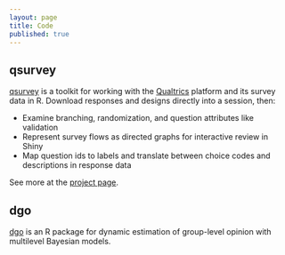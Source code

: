 ```yaml
---
layout: page
title: Code
published: true
---
```


## qsurvey

[qsurvey](qsurvey) is a toolkit for working with
the [Qualtrics](https://www.qualtrics.com/research-suite) platform and its survey
data in R. Download responses and designs directly into a session, then:

* Examine branching, randomization, and question attributes like validation
* Represent survey flows as directed graphs for interactive review in Shiny
* Map question ids to labels and translate between choice
  codes and descriptions in response data

See more at the [project page](qsurvey).

## dgo

[dgo](dgo) is an R package for dynamic estimation of group-level opinion with multilevel Bayesian models.